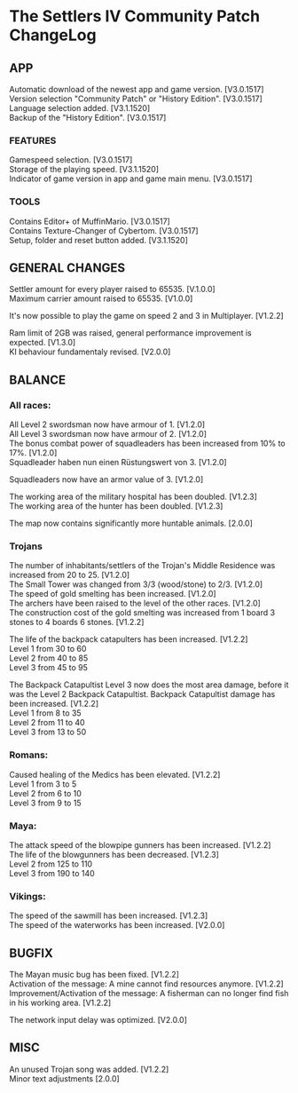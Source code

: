 # The Settlers IV Community Patch ChangeLog

## APP 
Automatic download of the newest app and game version. [V3.0.1517]  
Version selection "Community Patch" or "History Edition". [V3.0.1517]  
Language selection added.  [V3.1.1520]  
Backup of the "History Edition". [V3.0.1517] 

### FEATURES
Gamespeed selection. [V3.0.1517]  
Storage of the playing speed. [V3.1.1520]  
Indicator of game version in app and game main menu. [V3.0.1517]   

### TOOLS
Contains Editor+ of MuffinMario. [V3.0.1517]  
Contains Texture-Changer of Cybertom. [V3.0.1517]  
Setup, folder and reset button added. [V3.1.1520]


## GENERAL CHANGES

Settler amount for every player raised to 65535. [V.1.0.0]  
Maximum carrier amount raised to 65535. [V1.0.0]  

It's now possible to play the game on speed 2 and 3 in Multiplayer. [V1.2.2]  

Ram limit of 2GB was raised, general performance improvement is expected. [V1.3.0]  
KI behaviour fundamentaly revised. [V2.0.0]  


## BALANCE

### All races:
All Level 2 swordsman now have armour of 1. [V1.2.0]  
All Level 3 swordsman now have armour of 2. [V1.2.0]  
The bonus combat power of squadleaders has been increased from 10% to 17%. [V1.2.0]  
Squadleader haben nun einen Rüstungswert von 3. [V1.2.0]  

Squadleaders now have an armor value of 3. [V1.2.0]

The working area of the military hospital has been doubled. [V1.2.3]  
The working area of the hunter has been doubled. [V1.2.3]  

The map now contains significantly more huntable animals. [2.0.0]


### Trojans
The number of inhabitants/settlers of the Trojan's Middle Residence was increased from 20 to 25. [V1.2.0]  
The Small Tower was changed from 3/3 (wood/stone) to 2/3. [V1.2.0]  
The speed of gold smelting has been increased. [V1.2.0]  
The archers have been raised to the level of the other races. [V1.2.0]  
The construction cost of the gold smelting was increased from 1 board 3 stones to 4 boards 6 stones. [V1.2.2]  

The life of the backpack catapulters has been increased. [V1.2.2]  
    Level 1 from 30 to 60  
    Level 2 from 40 to 85  
    Level 3 from 45 to 95  
    
The Backpack Catapultist Level 3 now does the most area damage, before it was the Level 2 Backpack Catapultist. Backpack Catapultist damage has been increased. [V1.2.2]  
    Level 1 from 8 to 35  
    Level 2 from 11 to 40  
    Level 3 from 13 to 50  

### Romans:
Caused healing of the Medics has been elevated. [V1.2.2]  
    Level 1 from 3 to 5  
    Level 2 from 6 to 10  
    Level 3 from 9 to 15  

### Maya: 
The attack speed of the blowpipe gunners has been increased. [V1.2.2]  
The life of the blowgunners has been decreased. [V1.2.3]  
    Level 2 from 125 to 110  
    Level 3 from 190 to 140  

### Vikings:
The speed of the sawmill has been increased. [V1.2.3]  
The speed of the waterworks has been increased. [V2.0.0]

## BUGFIX

The Mayan music bug has been fixed. [V1.2.2]  
Activation of the message: A mine cannot find resources anymore. [V1.2.2]  
Improvement/Activation of the message: A fisherman can no longer find fish in his working area. [V1.2.2]

The network input delay was optimized. [V2.0.0]

## MISC

An unused Trojan song was added. [V1.2.2]  
Minor text adjustments [2.0.0]
